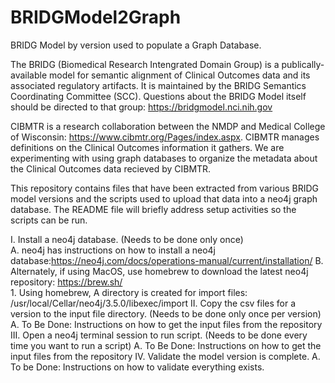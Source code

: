 # BRIDGModel2Graph
BRIDG Model by version used to populate a Graph Database.

The BRIDG (Biomedical Research Intengrated Domain Group) is a publically-available model for semantic alignment of Clinical Outcomes data and its associated regulatory artifacts.  It is maintained by the BRIDG Semantics Coordinating Committee (SCC).  Questions about the BRIDG Model itself should be directed to that group: https://bridgmodel.nci.nih.gov

CIBMTR is a research collaboration between the NMDP and Medical College of Wisconsin: https://www.cibmtr.org/Pages/index.aspx.  CIBMTR manages definitions on the Clinical Outcomes information it gathers.  We are experimenting with using graph databases to organize the metadata about the Clinical Outcomes data recieved by CIBMTR.

This repository contains files that have been extracted from various BRIDG model versions and the scripts used to upload that data into a neo4j graph database.  The README file will briefly address setup activities so the scripts can be run.

I.    Install a neo4j database.  (Needs to be done only once)  
      A.  neo4j has instructions on how to install a neo4j database:https://neo4j.com/docs/operations-manual/current/installation/ 
      B.  Alternately, if using MacOS, use homebrew to download the latest neo4j repository: https://brew.sh/  
          1.  Using homebrew,  A directory is created for import files:
              /usr/local/Cellar/neo4j/3.5.0/libexec/import
II.   Copy the csv files for a version to the input file directory. (Needs to be done only once per version)
      A. To Be Done:  Instructions on how to get the input files from the repository
III.  Open a neo4j terminal session to run script. (Needs to be done every time you want to run a script)
      A.  To Be Done:  Instructions on how to get the input files from the repository
IV.   Validate the model version is complete. 
      A.  To be Done:  Instructions on how to validate everything exists.
